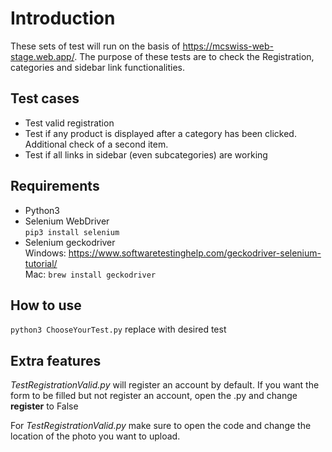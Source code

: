 # Introduction

These sets of test will run on the basis of https://mcswiss-web-stage.web.app/. 
The purpose of these tests are to check the Registration, categories and sidebar link functionalities.

## Test cases

- Test valid registration
- Test if any product is displayed after a category has been clicked. Additional check of a second item.
- Test if all links in sidebar (even subcategories) are working

## Requirements

- Python3
- Selenium WebDriver </br>
`pip3 install selenium`
- Selenium geckodriver </br>
Windows: https://www.softwaretestinghelp.com/geckodriver-selenium-tutorial/ </br>
Mac: `brew install geckodriver` 

## How to use

`python3 ChooseYourTest.py` replace with desired test

## Extra features

*TestRegistrationValid.py* will register an account by default. If you want the form to be filled but not register an account, open the .py and change **register** to False

For *TestRegistrationValid.py* make sure to open the code and change the location of the photo you want to upload.